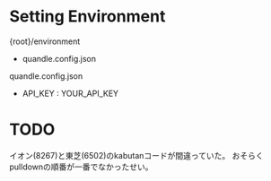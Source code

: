 # Setting Environment
{root}/environment
- quandle.config.json

quandle.config.json
- API_KEY : YOUR_API_KEY


# TODO
イオン(8267)と東芝(6502)のkabutanコードが間違っていた。
おそらくpulldownの順番が一番でなかったせい。
